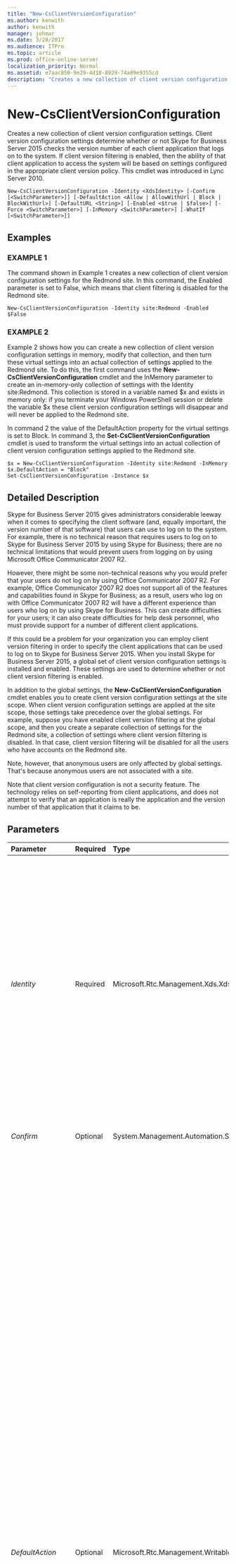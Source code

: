 ```yaml
---
title: "New-CsClientVersionConfiguration"
ms.author: kenwith
author: kenwith
manager: johmar
ms.date: 3/28/2017
ms.audience: ITPro
ms.topic: article
ms.prod: office-online-server
localization_priority: Normal
ms.assetid: e7aac850-9e29-4d18-8929-74a89e9355cd
description: "Creates a new collection of client version configuration settings. Client version configuration settings determine whether or not Skype for Business Server 2015 checks the version number of each client application that logs on to the system. If client version filtering is enabled, then the ability of that client application to access the system will be based on settings configured in the appropriate client version policy. This cmdlet was introduced in Lync Server 2010."
---
```


# New-CsClientVersionConfiguration
 
Creates a new collection of client version configuration settings. Client version configuration settings determine whether or not Skype for Business Server 2015 checks the version number of each client application that logs on to the system. If client version filtering is enabled, then the ability of that client application to access the system will be based on settings configured in the appropriate client version policy. This cmdlet was introduced in Lync Server 2010.
  
```
New-CsClientVersionConfiguration -Identity <XdsIdentity> [-Confirm [<SwitchParameter>]] [-DefaultAction <Allow | AllowWithUrl | Block | BlockWithUrl>] [-DefaultURL <String>] [-Enabled <$true | $false>] [-Force <SwitchParameter>] [-InMemory <SwitchParameter>] [-WhatIf [<SwitchParameter>]]

```

## Examples

### EXAMPLE 1

The command shown in Example 1 creates a new collection of client version configuration settings for the Redmond site. In this command, the Enabled parameter is set to False, which means that client filtering is disabled for the Redmond site. 
  
```
New-CsClientVersionConfiguration -Identity site:Redmond -Enabled $False
```

### EXAMPLE 2

Example 2 shows how you can create a new collection of client version configuration settings in memory, modify that collection, and then turn these virtual settings into an actual collection of settings applied to the Redmond site. To do this, the first command uses the **New-CsClientVersionConfiguration** cmdlet and the InMemory parameter to create an in-memory-only collection of settings with the Identity site:Redmond. This collection is stored in a variable named $x and exists in memory only: if you terminate your Windows PowerShell session or delete the variable $x these client version configuration settings will disappear and will never be applied to the Redmond site.
  
In command 2 the value of the DefaultAction property for the virtual settings is set to Block. In command 3, the **Set-CsClientVersionConfiguration** cmdlet is used to transform the virtual settings into an actual collection of client version configuration settings applied to the Redmond site.
  
```
$x = New-CsClientVersionConfiguration -Identity site:Redmond -InMemory
$x.DefaultAction = "Block" 
Set-CsClientVersionConfiguration -Instance $x
```

## Detailed Description

Skype for Business Server 2015 gives administrators considerable leeway when it comes to specifying the client software (and, equally important, the version number of that software) that users can use to log on to the system. For example, there is no technical reason that requires users to log on to Skype for Business Server 2015 by using Skype for Business; there are no technical limitations that would prevent users from logging on by using Microsoft Office Communicator 2007 R2.
  
However, there might be some non-technical reasons why you would prefer that your users do not log on by using Office Communicator 2007 R2. For example, Office Communicator 2007 R2 does not support all of the features and capabilities found in Skype for Business; as a result, users who log on with Office Communicator 2007 R2 will have a different experience than users who log on by using Skype for Business. This can create difficulties for your users; it can also create difficulties for help desk personnel, who must provide support for a number of different client applications. 
  
If this could be a problem for your organization you can employ client version filtering in order to specify the client applications that can be used to log on to Skype for Business Server 2015. When you install Skype for Business Server 2015, a global set of client version configuration settings is installed and enabled. These settings are used to determine whether or not client version filtering is enabled. 
  
In addition to the global settings, the **New-CsClientVersionConfiguration** cmdlet enables you to create client version configuration settings at the site scope. When client version configuration settings are applied at the site scope, those settings take precedence over the global settings. For example, suppose you have enabled client version filtering at the global scope, and then you create a separate collection of settings for the Redmond site, a collection of settings where client version filtering is disabled. In that case, client version filtering will be disabled for all the users who have accounts on the Redmond site.
  
Note, however, that anonymous users are only affected by global settings. That's because anonymous users are not associated with a site.
  
Note that client version configuration is not a security feature. The technology relies on self-reporting from client applications, and does not attempt to verify that an application is really the application and the version number of that application that it claims to be.
  
## Parameters

|**Parameter**|**Required**|**Type**|**Description**|
|:-----|:-----|:-----|:-----|
| _Identity_ <br/> |Required  <br/> |Microsoft.Rtc.Management.Xds.XdsIdentity  <br/> |Represents the unique identifier to be assigned to the new collection of client version configuration settings. Because you can only create new collections at the site scope, the Identity will always be the prefix "site:" followed by the site name; for example "site:Redmond". Note that the preceding command will fail if a collection of settings with the Identity site:Redmond already exists.  <br/> |
| _Confirm_ <br/> |Optional  <br/> |System.Management.Automation.SwitchParameter  <br/> |Prompts you for confirmation before executing the command.  <br/> |
| _DefaultAction_ <br/> |Optional  <br/> |Microsoft.Rtc.Management.WritableConfig.Policy.ClientVersion.DefaultAction  <br/> |Indicates the action to be taken if a user tries to log on from a client application with a version number that cannot be found in the appropriate client version policy. DefaultAction must be set to one of the following values:  <br/> Allow. The client application will be allowed to log on.  <br/> AllowWithUrl. The client application will be allowed to log on. In addition, a message box will be displayed to the user that includes the URL of a webpage where that user can download an approved client application. The URL for this webpage should be specified as the value for the DefaultUrl property.  <br/> Block. The client application will be prevented from logging on.  <br/> BlockWithUrl. The client application will be prevented from logging on. However, the "Access denied" message box displayed to the user will include the URL of a webpage where that user can download an approved client application. The URL for this webpage should be specified as the value for the DefaultUrl property.  <br/> This property is ignored if the Enabled property is set to False. When the Enabled property is set to False, then no client version filtering of any kind takes place.  <br/> |
| _DefaultURL_ <br/> |Optional  <br/> |System.String  <br/> |Specifies the URL of the webpage where users can download an approved client application. If specified, and if the DefaultAction is set to BlockWithUrl, this URL will appear in the "Access denied" message box displayed any time a user tries to log on from an unsupported client application.  <br/> |
| _Enabled_ <br/> |Optional  <br/> |System.Boolean  <br/> |Indicates whether client version filtering is enabled or disabled. If the Enabled property is True, the server will check the version number of each client application that attempts to log on; the server will then allow or deny access based on the appropriate client version policy. If the Enabled property is False, then any client application capable of logging on will be allowed to log on.  <br/> The default value is True.  <br/> |
| _Force_ <br/> |Optional  <br/> |System.Management.Automation.SwitchParameter  <br/> |Suppresses the display of any non-fatal error message that might occur when running the command.  <br/> |
| _InMemory_ <br/> |Optional  <br/> |System.Management.Automation.SwitchParameter  <br/> |Creates an object reference without actually committing the object as a permanent change. If you assign the output of this cmdlet called with this parameter to a variable, you can make changes to the properties of the object reference and then commit those changes by calling this cmdlet's matching **Set-\<cmdlet\>**. <br/> |
| _WhatIf_ <br/> |Optional  <br/> |System.Management.Automation.SwitchParameter  <br/> |Describes what would happen if you executed the command without actually executing the command.  <br/> |
| _BypassDualWrite_ <br/> |Optional  <br/> |System.Boolean  <br/> |PARAMVALUE: $true | $false  <br/> |
   
## Input Types

None. The **New-CsClientVersionConfiguration** cmdlet does not accept pipelined input.
  
## Return Types

Creates new instances of the Microsoft.Rtc.Management.WritableConfig.Policy.ClientVersion.ClientVersionConfiguration object.
  
## See also

#### 

[Get-CsClientVersionConfiguration](get-csclientversionconfiguration.md)
  
[Remove-CsClientVersionConfiguration](remove-csclientversionconfiguration.md)
  
[Set-CsClientVersionConfiguration](set-csclientversionconfiguration.md)

